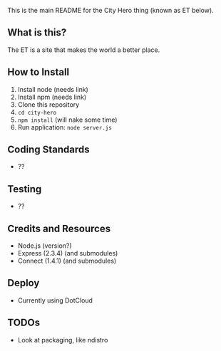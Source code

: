 This is the main README for the City Hero thing (known as ET below).

## What is this?

The ET is a site that makes the world a better place.

## How to Install

1. Install node (needs link)
2. Install npm (needs link)
2. Clone this repository
2. `cd city-hero`
3. `npm install` (will nake some time)
4. Run application: `node server.js`

## Coding Standards

  * ??
  
## Testing

  * ??

## Credits and Resources

  * Node.js (version?)
  * Express (2.3.4) (and submodules)
  * Connect (1.4.1) (and submodules)
  
## Deploy

  * Currently using DotCloud
  
## TODOs

  * Look at packaging, like ndistro
  